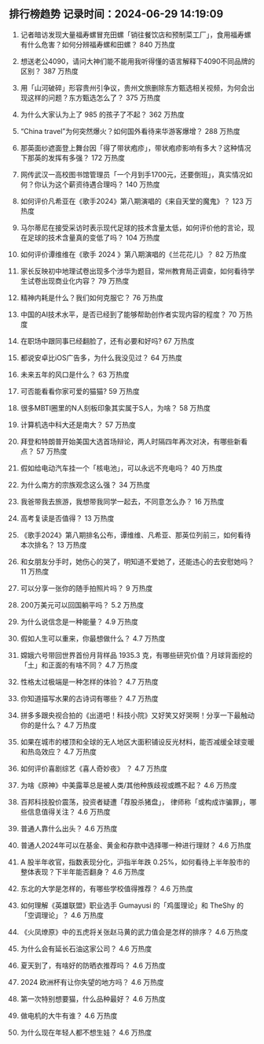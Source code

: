 
## 排行榜趋势 记录时间：2024-06-29 14:19:09
  
  1. 记者暗访发现大量福寿螺冒充田螺「销往餐饮店和预制菜工厂」，食用福寿螺有什么危害？如何分辨福寿螺和田螺？ 840 万热度
    
  2. 想送老公4090，请问大神们能不能用我听得懂的语言解释下4090不同品牌的区别？ 387 万热度
    
  3. 用「山河破碎」形容贵州引争议‍，贵州文旅删除东方甄选相关视频，为何会出现这样的问题？东方甄选怎么了？ 375 万热度
    
  4. 为什么大家认为上了 985 的孩子了不起？ 362 万热度
    
  5. “China travel”为何突然爆火？如何国外看待来华游客爆增？ 288 万热度
    
  6. 那英面纱遮面登上舞台因「得了带状疱疹」，带状疱疹影响有多大？这种情况下那英的发挥有多强？ 172 万热度
    
  7. 网传武汉一高校图书馆管理员「一个月到手1700元，还要倒班」，真实情况如何？你认为这个薪资待遇合理吗？ 140 万热度
    
  8. 如何评价凡希亚在《歌手2024》第八期演唱的《来自天堂的魔鬼》？ 123 万热度
    
  9. 马尔蒂尼在接受采访时表示现代足球的技术含量太低，如何评价他的言论，现在足球的技术含量真的变低了吗？ 104 万热度
    
  10. 如何评价谭维维在《歌手 2024 》第八期演唱的《兰花花儿》？ 82 万热度
    
  11. 家长反映初中地理试卷出现多个涉华为题目，常州教育局正调查，如何看待学生试卷出现商业化内容？ 79 万热度
    
  12. 精神内耗是什么？我们如何克服它？ 76 万热度
    
  13. 中国的AI技术水平，是否已经到了能够帮助创作者实现内容的程度？ 70 万热度
    
  14. 在职场中跟同事已经翻脸了，还有必要和好吗? 67 万热度
    
  15. 都说安卓比iOS广告多，为什么我没见过？ 64 万热度
    
  16. 未来五年的风口是什么？ 63 万热度
    
  17. 可否能看看你家可爱的猫猫? 59 万热度
    
  18. 很多MBTI圈里的N人刻板印象其实属于S人，为啥？ 58 万热度
    
  19. 计算机选中科大还是南大？ 57 万热度
    
  20. 拜登和特朗普开始美国大选首场辩论，两人时隔四年再次对决，有哪些新看点？ 57 万热度
    
  21. 假如给电动汽车挂一个「核电池」，可以永远不充电吗？ 40 万热度
    
  22. 为什么南方的宗族观念这么强？ 34 万热度
    
  23. 我爸带我去旅游，我想带我同学一起去，不同意怎么办？ 16 万热度
    
  24. 高考复读是否值得？ 13 万热度
    
  25. 《歌手2024》第八期排名公布，谭维维、凡希亚、那英位列前三，如何看待本次排名？ 13 万热度
    
  26. 和女朋友分手时，她伤心的哭了，明知道不爱她了，还能违心的去安慰她吗？ 11 万热度
    
  27. 可以分享一张你的随手拍照片吗？ 9 万热度
    
  28. 200万美元可以回国躺平吗？ 5.2 万热度
    
  29. 为什么说信念是一种能量？ 4.9 万热度
    
  30. 假如人生可以重来，你最想做什么？ 4.7 万热度
    
  31. 嫦娥六号带回世界首份月背样品 1935.3 克，有哪些研究价值？月球背面挖的「土」和正面的有啥不同？ 4.7 万热度
    
  32. 性格太过极端是一种怎样的体验？ 4.7 万热度
    
  33. 你知道描写水果的古诗词有哪些？ 4.7 万热度
    
  34. 拼多多跟央视合拍的《出道吧！科技小院》又好笑又好哭啊！分享一下最触动你的是什么？ 4.7 万热度
    
  35. 如果在城市的楼顶和全球的无人地区大面积铺设反光材料，能否减缓全球变暖和热岛效应？ 4.7 万热度
    
  36. 如何评价喜剧综艺《喜人奇妙夜》 ？ 4.7 万热度
    
  37. 为啥《原神》中美露莘总是被人类/其他种族歧视或瞧不起？ 4.6 万热度
    
  38. 百邦科技股价震荡，投资者疑遭「荐股杀猪盘」， 律师称「或构成诈骗罪」，哪些信息值得关注？ 4.6 万热度
    
  39. 普通人靠什么出头？ 4.6 万热度
    
  40. 普通人2024年可以在基金、黄金和存款中选择哪一种进行理财？ 4.6 万热度
    
  41. A 股半年收官，指数表现分化，沪指半年跌 0.25%，如何看待上半年股市的整体表现？下半年能否翻身？ 4.6 万热度
    
  42. 东北的大学是怎样的，有哪些学校值得推荐？ 4.6 万热度
    
  43. 如何理解《英雄联盟》职业选手 Gumayusi 的「鸡蛋理论」和 TheShy 的「空调理论」？ 4.6 万热度
    
  44. 《火凤燎原》中的五虎将关张赵马黄的武力值会是怎样的排序？ 4.6 万热度
    
  45. 为什么会有延长石油这家公司？ 4.6 万热度
    
  46. 夏天到了，有啥好的防晒衣推荐吗？ 4.6 万热度
    
  47. 2024 欧洲杯有让你失望的地方吗？ 4.6 万热度
    
  48. 第一次特别想要猫，什么品种最好？ 4.6 万热度
    
  49. 做电机的大牛有谁？ 4.6 万热度
    
  50. 为什么现在年轻人都不想生娃？ 4.6 万热度
    